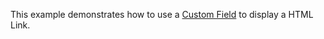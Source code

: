 This example demonstrates how to use a [Custom Field](https://livewire-powergrid.com/data-source-fields.html#custom-fields) to display a HTML Link.